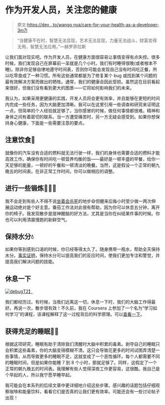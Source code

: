 # 作为开发人员，关注您的健康

> 原文:[https://dev . to/wango nya/care-for-your-health-as-a-developer-3m7l](https://dev.to/wangonya/caring-for-your-health-as-a-developer-3m7l)

> “当健康不在时，智慧无法显现，艺术无法显现，力量无法战斗，财富变得无用，智慧无法应用。”―赫罗菲拉斯

让我们面对现实吧。作为开发人员，在健康方面很容易让事情变得有点失控。很多时候，我们发现自己在屏幕前一呆就是几个小时。我们有时睡得很晚(或者根本不睡)。除非你足够自律地遵守时间表，否则你可能会发现自己没有时间吃正餐，所以吃零食成了一种习惯。所有这些通常都是为了修复某个 bug 或找到某个问题的最有效解决方案而做出的牺牲。通常，我们的健康会因此受损。虽然这在目前看起来很好，但我们没有看到更大的图景——它将如何影响我们的未来。

我认为，如果采用更健康的实践，开发人员将会更有效率，并且能够在更短的时间内完成一些任务，因为大脑更加清晰。我可以在这里引用一些调查和研究来证明这一点，但简单的个人经验就足够了。当你感冒的时候，做任何事情都很难。精神和身体之间有着密切的联系，当一方遭受痛苦时，另一方无疑会感受到。如果你想保持身心健康，下面是一些需要注意的要点。

## [](#watch-what-you-eat)注意饮食🥘

就像你的汽车没有合适的燃料就无法行驶一样，我们的身体也需要合适的燃料才能高效工作。确保你有时间吃一顿营养均衡的饭——最好是一顿丰盛的早餐，给你一天足够的能量，一顿好的午餐和一顿清淡的晚餐。当然，这是假设一个正常的朝九晚五的时间表。在非正常工作时间，你可以做相应的调整。

## [](#have-some-exercise)进行一些锻炼🏃🏽‍♂️

我不会走到有些人不得不说[坐着会杀死](https://edition.cnn.com/2017/09/11/health/sitting-increases-risk-of-death-study/index.html)的地步😄但醒来后每小时至少做一两次伸展运动绝对是个好主意。番茄工作法对此很有帮助，因为你可以休息五分钟，离开你的椅子。我发现散步是提神醒脑的好方法，尤其是当你在纠结某件事的时候。你也可以利用清晨慢跑的新鲜空气。

## [](#stay-hydrated)保持水分💧

如果你等到感到口渴的时候，你已经等得太久了。随身携带一瓶水，帮助全天保持水分。[事实证明](https://www.zipwater.com/zip-experiments)，保持水分可以提高我们的反应时间，使我们更加专注和警觉，并提高我们解决问题的技能。

## [](#take-a-break)休息一下

[![debug](../Images/202820b64ccefc3ed6f5525195f8d848.png)T2】](https://res.cloudinary.com/practicaldev/image/fetch/s--Inu8GqBr--/c_limit%2Cf_auto%2Cfl_progressive%2Cq_auto%2Cw_880/https://i.redd.it/mdjsol1eiad11.jpg)

我们都经历过。有时候，当我们远离这一切，休息一下时，我们的大脑工作得最好。再说一次，散步很有效！不久前，我在 Coursera 上参加了一个名为“学习如何学习”的课程，该课程解释了这一过程背后的科学原理。可以[查看一下](https://www.coursera.org/lecture/learning-how-to-learn/introduction-to-the-focused-and-diffuse-modes-75EsZ)。

## [](#get-enough-sleep)获得充足的睡眠🛌💤

根据这项研究，睡眠有助于清除我们清醒时大脑中积累的毒素。剥夺自己的睡眠只会积累这些毒素，你的大脑变得模糊不清。这只会导致花更多的时间试图弄清楚一些事情，从而导致更多的睡眠不足，这就变成了一个恶性循环。每个人都需要不同的睡眠时间，但是如果你能睡 7 到 8 个小时，那就足够了。同样，这假定了一个正常的朝九晚五的时间表。我理解有些人觉得深夜工作更容易，这很酷。我自己是个早起的人，所以我宁愿早睡早起。

我可能会在本系列的后续文章中更详细地介绍这些步骤。感兴趣的话题包括仔细观察咖啡和能量饮料，看看它们是否真的让我们更有效率。可能还会有一些讨论帖子出现！